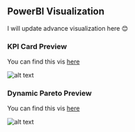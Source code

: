 ## PowerBI Visualization
I will update advance visualization here 😊

### KPI Card Preview
You can find this vis [here](https://github.com/Kanangnut/PowerBI-Visualization/tree/main/KPI%20Card)

![alt text](https://github.com/Kanangnut/PowerBI-Visualization/blob/main/KPI%20Card/asset/KPI%20Card%20GIF%2001.gif?raw=true)

### Dynamic Pareto Preview
You can find this vis [here](https://github.com/Kanangnut/PowerBI-Visualization/tree/main/Dynamic%20Pareto)

![alt text](https://github.com/Kanangnut/PowerBI-Visualization/blob/main/Dynamic%20Pareto/asset/ParetoGIF.gif?raw=true)

